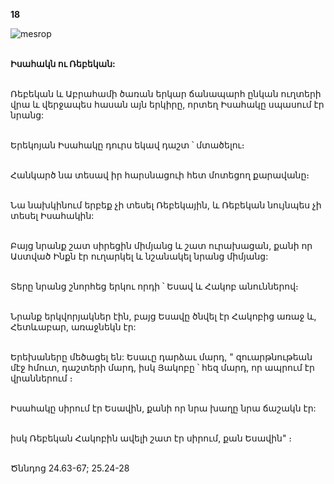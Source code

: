 **18**

![mesrop](https://volamar.ru/audio_video/foto/01/detbible/B48.BMP)

\
**Իսահակն ու Ռեբեկան:**

\
Ռեբեկան և Աբրահամի ծառան երկար ճանապարհ ընկան ուղտերի վրա և վերջապես հասան այն երկիրը, որտեղ Իսահակը սպասում էր նրանց:

\
Երեկոյան Իսահակը դուրս եկավ դաշտ ՝ մտածելու։

\
Հանկարծ նա տեսավ իր հարսնացուի հետ մոտեցող քարավանը։

\
Նա նախկինում երբեք չի տեսել Ռեբեկային, և Ռեբեկան նույնպես չի տեսել Իսահակին:

\
Բայց նրանք շատ սիրեցին միմյանց և շատ ուրախացան, քանի որ Աստված Ինքն էր ուղարկել և նշանակել նրանց միմյանց:

\
Տերը նրանց շնորհեց երկու որդի ՝ Եսավ և Հակոբ անուններով։

\
Նրանք երկվորյակներ էին, բայց Եսավը ծնվել էր Հակոբից առաջ և, Հետևաբար, առաջնեկն էր:

\
Երեխաները մեծացել են: Եսաւը դարձաւ մարդ, " զուարթնութեան մէջ հմուտ, դաշտերի մարդ, իսկ Յակոբը ՝ հեզ մարդ, որ ապրում էր վրաններում ։

\
Իսահակը սիրում էր Եսավին, քանի որ նրա խաղը նրա ճաշակն էր:

\
իսկ Ռեբեկան Հակոբին ավելի շատ էր սիրում, քան Եսավին" ։

\
Ծննդոց 24.63-67; 25.24-28
